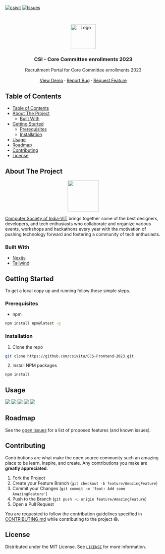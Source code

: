 [![csivit][csivitu-shield]][csivitu-url]
[![Issues][issues-shield]][issues-url]

<!-- PROJECT LOGO -->
<br />
<p align="center">
  <a href="https://github.com/csivitu/CCS-Frontend-2023">
    <img src="https://csivit.com/images/favicon.png" alt="Logo" width="80">
  </a>

  <h3 align="center">CSI - Core Committee enrollments 2023</h3>

  <p align="center">
    Recruitment Portal for Core Committee enrollments 2023
    <br />
    <br />
    <a href="https://github.com/csivitu/CCS-Frontend-2023#Usage">View Demo</a>
    ·
    <a href="https://github.com/csivitu/CCS-Frontend-2023/issues">Report Bug</a>
    ·
    <a href="https://github.com/csivitu/CCS-Frontend-2023/issues">Request Feature</a>
  </p>
</p>



<!-- TABLE OF CONTENTS -->
## Table of Contents

- [Table of Contents](#table-of-contents)
- [About The Project](#about-the-project)
  - [Built With](#built-with)
- [Getting Started](#getting-started)
  - [Prerequisites](#prerequisites)
  - [Installation](#installation)
- [Usage](#usage)
- [Roadmap](#roadmap)
- [Contributing](#contributing)
- [License](#license)



<!-- ABOUT THE PROJECT -->
## About The Project
<p align="center">
  <img src="./public/CCS.png" height="100">
</p>


[Computer Society of India-VIT](https://csivit.com) brings together some of the best designers, developers, and tech enthusiasts who collaborate and organize various events, workshops and hackathons every year with the motivation of pushing technology forward and fostering a community of tech enthusiasts.




### Built With

* [Nextjs](https://nextjs.org/)
* [Tailwind](https://tailwindcss.com/)



<!-- GETTING STARTED -->
## Getting Started

To get a local copy up and running follow these simple steps.

### Prerequisites


* npm
```sh
npm install npm@latest -g
```

### Installation
 
1. Clone the repo
```sh
git clone https://github.com/csivitu/CCS-Frontend-2023.git
```
2. Install NPM packages
```sh
npm install
```


<!-- USAGE EXAMPLES -->
## Usage

<img src="https://i.imgur.com/zrak7AX.png" />
<img src="https://i.imgur.com/AKE0uVE.png" />
<img src="https://i.imgur.com/pwZPTiB.png" />
<img src="https://i.imgur.com/nqa1Ag9.png" />
<img src="https://i.imgur.com/SJqkjt7.png" />

<!-- ROADMAP -->
## Roadmap

See the [open issues](https://github.com/csivitu/CCS-Frontend-2023/issues) for a list of proposed features (and known issues).



<!-- CONTRIBUTING -->
## Contributing

Contributions are what make the open source community such an amazing place to be learn, inspire, and create. Any contributions you make are **greatly appreciated**.

1. Fork the Project
2. Create your Feature Branch (`git checkout -b feature/AmazingFeature`)
3. Commit your Changes (`git commit -m 'feat: Add some AmazingFeature'`)
4. Push to the Branch (`git push -u origin feature/AmazingFeature`)
5. Open a Pull Request

You are requested to follow the contribution guidelines specified in [CONTRIBUTING.md](./CONTRIBUTING.md) while contributing to the project :smile:.

<!-- LICENSE -->
## License

Distributed under the MIT License. See [`LICENSE`](./LICENSE) for more information.




<!-- MARKDOWN LINKS & IMAGES -->
<!-- https://www.markdownguide.org/basic-syntax/#reference-style-links -->
[csivitu-shield]: https://img.shields.io/badge/csivitu-csivitu-blue
[csivitu-url]: https://csivit.com
[issues-shield]: https://img.shields.io/github/issues/csivitu/CCS-Frontend-2023.svg?style=flat-square
[issues-url]: https://github.com/csivitu/CCS-Frontend-2023/issues